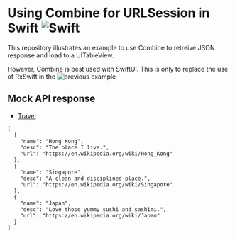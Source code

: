 # Using Combine for URLSession in Swift ![Swift](https://img.shields.io/badge/swift-5.0-brightgreen.svg)

This repository illustrates an example to use Combine to retreive JSON response and load to a UITableView.

However, Combine is best used with SwiftUI. This is only to replace the use of RxSwift in the ![previous example](https://github.com/calvinwkl/swift-uitableview)

## Mock API response

- [Travel](https://api.myjson.com/bins/16w6h0)

```
[
  {
    "name": "Hong Kong",
    "desc": "The place I live.",
    "url": "https://en.wikipedia.org/wiki/Hong_Kong"
  },
  {
    "name": "Singapore",
    "desc": "A clean and disciplined place.",
    "url": "https://en.wikipedia.org/wiki/Singapore"
  },
  {
    "name": "Japan",
    "desc": "Love those yummy sushi and sashimi.",
    "url": "https://en.wikipedia.org/wiki/Japan"
  }
]
```
